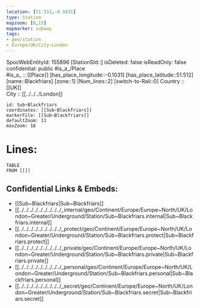 ```yaml
---
location: [51.512,-0.1031] 
type: Station 
mapzoom: [8,15] 
mapmarker: subway 
tags:
- geo/station
- Europe/UK/City~London
---
```

SpocWebEntityId: 155896
[StationSId::] 
isDeleted: false
isReadOnly: false
confidential: public
#is_a_/Place  
#is_a_ :: [[Place]] 
[has_place_longitude::-0.1031] 
[has_place_latitude::51.512] 
[name::Blackfriars] 
[zone::1] 
[Num_lines::2] 
[switch-to-Rail::0] 
Country :: [[UK]]  
City :: [[../../../London]]  


```leaflet
id: Sub~Blackfriars
coordinates: [[Sub~Blackfriars]] 
markerFile: [[Sub~Blackfriars]] 
defaultZoom: 11 
maxZoom: 18
```


# Lines: 
```dataview
TABLE 
FROM [[]] 
```

## Confidential Links & Embeds: 
- [[Sub~Blackfriars|Sub~Blackfriars]] 
- [[../../../../../../../../../_internal/geo/Continent/Europe/Europe~North/UK/London~Greater/Underground/Station/Sub~Blackfriars.internal|Sub~Blackfriars.internal]] 
- [[../../../../../../../../../_protect/geo/Continent/Europe/Europe~North/UK/London~Greater/Underground/Station/Sub~Blackfriars.protect|Sub~Blackfriars.protect]] 
- [[../../../../../../../../../_private/geo/Continent/Europe/Europe~North/UK/London~Greater/Underground/Station/Sub~Blackfriars.private|Sub~Blackfriars.private]] 
- [[../../../../../../../../../_personal/geo/Continent/Europe/Europe~North/UK/London~Greater/Underground/Station/Sub~Blackfriars.personal|Sub~Blackfriars.personal]] 
- [[../../../../../../../../../_secret/geo/Continent/Europe/Europe~North/UK/London~Greater/Underground/Station/Sub~Blackfriars.secret|Sub~Blackfriars.secret]] 
